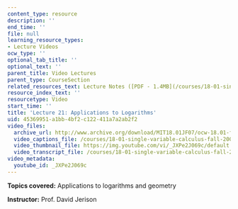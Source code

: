 ```yaml
---
content_type: resource
description: ''
end_time: ''
file: null
learning_resource_types:
- Lecture Videos
ocw_type: ''
optional_tab_title: ''
optional_text: ''
parent_title: Video Lectures
parent_type: CourseSection
related_resources_text: Lecture Notes ([PDF - 1.4MB](/courses/18-01-single-variable-calculus-fall-2006/resources/lec21))
resource_index_text: ''
resourcetype: Video
start_time: ''
title: 'Lecture 21: Applications to Logarithms'
uid: 45369951-a1bb-4bf2-c122-411a7a2ab2f2
video_files:
  archive_url: http://www.archive.org/download/MIT18.01JF07/ocw-18.01-f07-lec21_300k.mp4
  video_captions_file: /courses/18-01-single-variable-calculus-fall-2006/ee7c10dde761559b8ac557217bc2284d_JXPe2J069c.vtt
  video_thumbnail_file: https://img.youtube.com/vi/_JXPe2J069c/default.jpg
  video_transcript_file: /courses/18-01-single-variable-calculus-fall-2006/25be045439d9ed90bb52ec7b8a9937d4_JXPe2J069c.pdf
video_metadata:
  youtube_id: _JXPe2J069c
---
```


**Topics covered:** Applications to logarithms and geometry

**Instructor:** Prof. David Jerison



